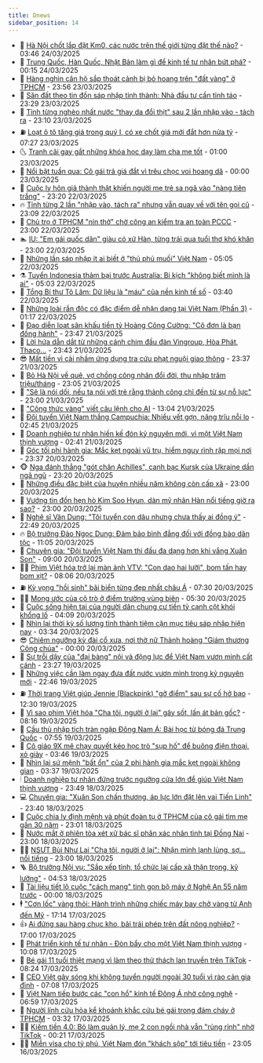 ```yaml
---
title: Dnews
sidebar_position: 14
---
```


<!-- dantri-dnews:START -->
- 🤠 [Hà Nội chốt lắp đặt Km0, các nước trên thế giới từng đặt thế nào?](https://dantri.com.vn/du-lich/ha-noi-chot-lap-dat-km0-cac-nuoc-tren-the-gioi-tung-dat-the-nao-20250324102903650.htm) - 03:46 24/03/2025
- 🌈 [Trung Quốc, Hàn Quốc, Nhật Bản làm gì để kinh tế tư nhân bứt phá?](https://dantri.com.vn/kinh-doanh/trung-quoc-han-quoc-nhat-ban-lam-gi-de-kinh-te-tu-nhan-but-pha-20250322110828142.htm) - 00:15 24/03/2025
- 🐎 [Hàng nghìn căn hộ sắp thoát cảnh bị bỏ hoang trên &quot;đất vàng&quot; ở TPHCM](https://dantri.com.vn/xa-hoi/hang-nghin-can-ho-sap-thoat-canh-bi-bo-hoang-tren-dat-vang-o-tphcm-20250320173634412.htm) - 23:56 23/03/2025
- 👹 [Săn đất theo tin đồn sáp nhập tỉnh thành: Nhà đầu tư cần tỉnh táo](https://dantri.com.vn/bat-dong-san/san-dat-theo-tin-don-sap-nhap-tinh-thanh-nha-dau-tu-can-tinh-tao-20250319175539932.htm) - 23:29 23/03/2025
- 🫶 [Tỉnh từng nghèo nhất nước &quot;thay da đổi thịt&quot; sau 2 lần nhập vào - tách ra](https://dantri.com.vn/xa-hoi/tinh-tung-ngheo-nhat-nuoc-thay-da-doi-thit-sau-2-lan-nhap-vao-tach-ra-20250323120053115.htm) - 23:10 23/03/2025
- ⛽️ [Loạt ô tô tăng giá trong quý I, có xe chốt giá mới đắt hơn nửa tỷ](https://dantri.com.vn/o-to-xe-may/loat-o-to-tang-gia-trong-quy-i-co-xe-chot-gia-moi-dat-hon-nua-ty-20250322182508694.htm) - 07:27 23/03/2025
- 🌜 [Tranh cãi gay gắt những khóa học dạy làm cha mẹ tốt](https://dantri.com.vn/giao-duc/tranh-cai-gay-gat-nhung-khoa-hoc-day-lam-cha-me-tot-20250322150409471.htm) - 01:00 23/03/2025
- 💪 [Nổi bật tuần qua: Cô gái trả giá đắt vì trêu chọc voi hoang dã](https://dantri.com.vn/khoa-hoc/noi-bat-tuan-qua-co-gai-tra-gia-dat-vi-treu-choc-voi-hoang-da-20250323023730660.htm) - 00:00 23/03/2025
- 🎊 [Cuộc ly hôn giả thành thật khiến người mẹ trẻ sa ngã vào &quot;nàng tiên trắng&quot;](https://dantri.com.vn/xa-hoi/cuoc-ly-hon-gia-thanh-that-khien-nguoi-me-tre-sa-nga-vao-nang-tien-trang-20250322155801844.htm) - 23:20 22/03/2025
- 🔥 [Tỉnh từng 2 lần &quot;nhập vào, tách ra&quot; nhưng vẫn quay về với tên gọi cũ](https://dantri.com.vn/xa-hoi/tinh-tung-2-lan-nhap-vao-tach-ra-nhung-van-quay-ve-voi-ten-goi-cu-20250322125643027.htm) - 23:09 22/03/2025
- 👀 [Chủ trọ ở TPHCM &quot;nín thở&quot; chờ công an kiểm tra an toàn PCCC](https://dantri.com.vn/xa-hoi/chu-tro-o-tphcm-nin-tho-cho-cong-an-kiem-tra-an-toan-pccc-20250321210435177.htm) - 23:00 22/03/2025
- 🏊 [IU: &quot;Em gái quốc dân&quot; giàu có xứ Hàn, từng trải qua tuổi thơ khó khăn](https://dantri.com.vn/giai-tri/iu-em-gai-quoc-dan-giau-co-xu-han-tung-trai-qua-tuoi-tho-kho-khan-20250318195448529.htm) - 23:00 22/03/2025
- 🥸 [Những lần sáp nhập ít ai biết ở &quot;thủ phủ muối&quot; Việt Nam](https://dantri.com.vn/noi-vu/nhung-lan-sap-nhap-it-ai-biet-o-thu-phu-muoi-viet-nam-20250321225544288.htm) - 05:05 22/03/2025
- ⚗️ [Tuyển Indonesia thảm bại trước Australia: Bi kịch &quot;không biết mình là ai&quot;](https://dantri.com.vn/the-thao/tuyen-indonesia-tham-bai-truoc-australia-bi-kich-khong-biet-minh-la-ai-20250322015751777.htm) - 05:03 22/03/2025
- 🐲 [Tổng Bí thư Tô Lâm: Dữ liệu là &quot;máu&quot; của nền kinh tế số](https://dantri.com.vn/cong-nghe/tong-bi-thu-to-lam-du-lieu-la-mau-cua-nen-kinh-te-so-20250322102112226.htm) - 03:40 22/03/2025
- 🌁 [Những loài rắn độc có đặc điểm dễ nhận dạng tại Việt Nam &lpar;Phần 3&rpar;](https://dantri.com.vn/khoa-hoc/nhung-loai-ran-doc-co-dac-diem-de-nhan-dang-tai-viet-nam-phan-3-20250322073232933.htm) - 01:17 22/03/2025
- 🧐 [Đạo diễn loạt sân khấu tiền tỷ Hoàng Công Cường: &quot;Cô đơn là bạn đồng hành&quot;](https://dantri.com.vn/giai-tri/dao-dien-loat-san-khau-tien-ty-hoang-cong-cuong-co-don-la-ban-dong-hanh-20250321122353167.htm) - 23:47 21/03/2025
- 👹 [Lời hứa dẫn dắt từ những cánh chim đầu đàn Vingroup, Hòa Phát, Thaco...](https://dantri.com.vn/kinh-doanh/loi-hua-dan-dat-tu-nhung-canh-chim-dau-dan-vingroup-hoa-phat-thaco-20250321140451789.htm) - 23:43 21/03/2025
- 😎 [Mất tiền vì cài nhầm ứng dụng tra cứu phạt nguội giao thông](https://dantri.com.vn/cong-nghe/mat-tien-vi-cai-nham-ung-dung-tra-cuu-phat-nguoi-giao-thong-20250321150537261.htm) - 23:37 21/03/2025
- 🤭 [Bỏ Hà Nội về quê, vợ chồng công nhân đổi đời, thu nhập trăm triệu/tháng](https://dantri.com.vn/doi-song/bo-ha-noi-ve-que-vo-chong-cong-nhan-doi-doi-thu-nhap-tram-trieuthang-20250319165428564.htm) - 23:05 21/03/2025
- 🦣 [&quot;Sẽ là nói dối, nếu ta nói với trẻ rằng thành công chỉ đến từ sự nỗ lực&quot;](https://dantri.com.vn/giao-duc/se-la-noi-doi-neu-ta-noi-voi-tre-rang-thanh-cong-chi-den-tu-su-no-luc-20250320211508860.htm) - 23:00 21/03/2025
- 🙉 [&quot;Công thức vàng&quot; viết câu lệnh cho AI](https://dantri.com.vn/cong-nghe/cong-thuc-vang-viet-cau-lenh-cho-ai-20250321142524882.htm) - 13:04 21/03/2025
- 🗽 [Đội tuyển Việt Nam thắng Campuchia: Nhiều vết gợn, nặng trĩu nỗi lo](https://dantri.com.vn/the-thao/doi-tuyen-viet-nam-thang-campuchia-nhieu-vet-gon-nang-triu-noi-lo-20250321021646388.htm) - 02:45 21/03/2025
- 🐻 [Doanh nghiệp tư nhân hiến kế đón kỷ nguyên mới, vì một Việt Nam thịnh vượng](https://dantri.com.vn/kinh-doanh/doanh-nghiep-tu-nhan-hien-ke-don-ky-nguyen-moi-vi-mot-viet-nam-thinh-vuong-20250320174155361.htm) - 02:41 21/03/2025
- 🫣 [Góc tối phi hành gia: Mắc kẹt ngoài vũ trụ, hiểm nguy rình rập mọi nơi](https://dantri.com.vn/khoa-hoc/goc-toi-phi-hanh-gia-mac-ket-ngoai-vu-tru-hiem-nguy-rinh-rap-moi-noi-20250321013554023.htm) - 23:37 20/03/2025
- 🐵 [Nga đánh thẳng &quot;gót chân Achilles&quot;, canh bạc Kursk của Ukraine dần ngã ngũ](https://dantri.com.vn/the-gioi/nga-danh-thang-got-chan-achilles-canh-bac-kursk-cua-ukraine-dan-nga-ngu-20250320210513801.htm) - 23:20 20/03/2025
- 🥷 [Những điều đặc biệt của huyện nhiều năm không còn cấp xã](https://dantri.com.vn/noi-vu/nhung-dieu-dac-biet-cua-huyen-nhieu-nam-khong-con-cap-xa-20250319215130975.htm) - 23:00 20/03/2025
- 🐻 [Vướng tin đồn hẹn hò Kim Soo Hyun, dàn mỹ nhân Hàn nổi tiếng giờ ra sao?](https://dantri.com.vn/giai-tri/vuong-tin-don-hen-ho-kim-soo-hyun-dan-my-nhan-han-noi-tieng-gio-ra-sao-20250319002459238.htm) - 23:00 20/03/2025
- 🥸 [Nghệ sĩ Vân Dung: &quot;Tôi tuyển con dâu nhưng chưa thấy ai đồng ý&quot;](https://dantri.com.vn/giai-tri/nghe-si-van-dung-toi-tuyen-con-dau-nhung-chua-thay-ai-dong-y-20250320173209300.htm) - 22:49 20/03/2025
- 🔥 [Bộ trưởng Đào Ngọc Dung: Đảm bảo bình đẳng đối với đồng bào dân tộc](https://dantri.com.vn/xa-hoi/bo-truong-dao-ngoc-dung-dam-bao-binh-dang-doi-voi-dong-bao-dan-toc-20250320172755513.htm) - 11:05 20/03/2025
- 🥰 [Chuyên gia: &quot;Đội tuyển Việt Nam thi đấu đa dạng hơn khi vắng Xuân Son&quot;](https://dantri.com.vn/the-thao/chuyen-gia-doi-tuyen-viet-nam-thi-dau-da-dang-hon-khi-vang-xuan-son-20250320134606185.htm) - 09:00 20/03/2025
- 👨‍🏫 [Phim Việt hóa trở lại màn ảnh VTV: &quot;Con dao hai lưỡi&quot;, bom tấn hay bom xịt?](https://dantri.com.vn/giai-tri/phim-viet-hoa-tro-lai-man-anh-vtv-con-dao-hai-luoi-bom-tan-hay-bom-xit-20250320142239317.htm) - 08:06 20/03/2025
- ⛽️ [Kỳ vọng &quot;hồi sinh&quot; bãi biển từng đẹp nhất châu Á](https://dantri.com.vn/xa-hoi/ky-vong-hoi-sinh-bai-bien-tung-dep-nhat-chau-a-20250320124717894.htm) - 07:30 20/03/2025
- 🧑‍💻 [Mong ước của cô trò ở điểm trường vùng biên](https://dantri.com.vn/tam-long-nhan-ai/mong-uoc-cua-co-tro-o-diem-truong-vung-bien-20250318114758352.htm) - 05:30 20/03/2025
- 💪 [Cuộc sống hiện tại của người dân chung cư tiền tỷ cạnh cột khói khổng lồ](https://dantri.com.vn/doi-song/cuoc-song-hien-tai-cua-nguoi-dan-chung-cu-tien-ty-canh-cot-khoi-khong-lo-20250319105819080.htm) - 04:09 20/03/2025
- 🔭 [Nhìn lại thời kỳ số lượng tỉnh thành tiệm cận mục tiêu sáp nhập hiện nay](https://dantri.com.vn/noi-vu/nhin-lai-thoi-ky-so-luong-tinh-thanh-tiem-can-muc-tieu-sap-nhap-hien-nay-20250320062043169.htm) - 03:34 20/03/2025
- 😎 [Chiêm ngưỡng kỳ đài cổ xưa, nơi thờ nữ Thành hoàng &quot;Giám thương Công chúa&quot;](https://dantri.com.vn/xa-hoi/chiem-nguong-ky-dai-co-xua-noi-tho-nu-thanh-hoang-giam-thuong-cong-chua-20250313223432183.htm) - 00:00 20/03/2025
- 🦩 [Sự trỗi dậy của &quot;đại bàng&quot; nội và động lực để Việt Nam vươn mình cất cánh](https://dantri.com.vn/kinh-doanh/su-troi-day-cua-dai-bang-noi-va-dong-luc-de-viet-nam-vuon-minh-cat-canh-20250319185644087.htm) - 23:27 19/03/2025
- 🐻 [Những việc cần làm ngay đưa đất nước vươn mình trong kỷ nguyên mới](https://dantri.com.vn/xa-hoi/nhung-viec-can-lam-ngay-dua-dat-nuoc-vuon-minh-trong-ky-nguyen-moi-20250319205305440.htm) - 22:46 19/03/2025
- ⛽️ [Thời trang Việt giúp Jennie &lpar;Blackpink&rpar; &quot;gỡ điểm&quot; sau sự cố hở bạo](https://dantri.com.vn/giai-tri/thoi-trang-viet-giup-jennie-blackpink-go-diem-sau-su-co-ho-bao-20250318113036712.htm) - 12:30 19/03/2025
- 📝 [Vì sao phim Việt hóa &quot;Cha tôi, người ở lại&quot; gây sốt, lấn át bản gốc?](https://dantri.com.vn/giai-tri/vi-sao-phim-viet-hoa-cha-toi-nguoi-o-lai-gay-sot-lan-at-ban-goc-20250319130423394.htm) - 08:16 19/03/2025
- 💯 [Cầu thủ nhập tịch tràn ngập Đông Nam Á: Bài học từ bóng đá Trung Quốc](https://dantri.com.vn/the-thao/cau-thu-nhap-tich-tran-ngap-dong-nam-a-bai-hoc-tu-bong-da-trung-quoc-20250319142104737.htm) - 07:55 19/03/2025
- 🤠 [Cô giáo 9X mê chạy quyết kéo học trò &quot;sụp hố&quot; để buông điện thoại, xỏ giày](https://dantri.com.vn/suc-khoe/co-giao-9x-me-chay-quyet-keo-hoc-tro-sup-ho-de-buong-dien-thoai-xo-giay-20250319083232779.htm) - 03:46 19/03/2025
- 🧐 [Nhìn lại  sứ mệnh &quot;bất ổn&quot; của 2 phi hành gia mắc kẹt ngoài không gian](https://dantri.com.vn/khoa-hoc/nhin-lai-su-menh-bat-on-cua-2-phi-hanh-gia-mac-ket-ngoai-khong-gian-20250319093940947.htm) - 03:37 19/03/2025
- 🕯 [Doanh nghiệp tư nhân đứng trước ngưỡng cửa lớn để giúp Việt Nam thịnh vượng](https://dantri.com.vn/kinh-doanh/doanh-nghiep-tu-nhan-dung-truoc-nguong-cua-lon-de-giup-viet-nam-thinh-vuong-20250318111307418.htm) - 23:49 18/03/2025
- 💻 [Chuyên gia: &quot;Xuân Son chấn thương, áp lực lớn đặt lên vai Tiến Linh&quot;](https://dantri.com.vn/the-thao/chuyen-gia-xuan-son-chan-thuong-ap-luc-lon-dat-len-vai-tien-linh-20250319010433463.htm) - 23:40 18/03/2025
- 🌋 [Cuộc chia ly định mệnh và phút đoàn tụ ở TPHCM của cô gái tìm mẹ gần 30 năm](https://dantri.com.vn/doi-song/cuoc-chia-ly-dinh-menh-va-phut-doan-tu-o-tphcm-cua-co-gai-tim-me-gan-30-nam-20250315193856693.htm) - 23:01 18/03/2025
- 🤖 [Nước mắt ở phiên tòa xét xử bác sĩ phân xác nhân tình tại Đồng Nai](https://dantri.com.vn/phap-luat/nuoc-mat-o-phien-toa-xet-xu-bac-si-phan-xac-nhan-tinh-tai-dong-nai-20250318164747605.htm) - 23:00 18/03/2025
- 🧑‍💻 [NSƯT Bùi Như Lai &quot;Cha tôi, người ở lại&quot;: Nhận mình lạnh lùng, sợ… nổi tiếng](https://dantri.com.vn/giai-tri/nsut-bui-nhu-lai-cha-toi-nguoi-o-lai-nhan-minh-lanh-lung-so-noi-tieng-20250317220936197.htm) - 23:00 18/03/2025
- 🪜 [Bộ trưởng Nội vụ: &quot;Sắp xếp tỉnh, tổ chức lại cấp xã thận trọng, kỹ lưỡng&quot;](https://dantri.com.vn/noi-vu/bo-truong-noi-vu-sap-xep-tinh-to-chuc-lai-cap-xa-than-trong-ky-luong-20250318112649089.htm) - 04:53 18/03/2025
- 🚀 [Tài liệu tiết lộ cuộc &quot;cách mạng&quot; tinh gọn bộ máy ở Nghệ An 55 năm trước](https://dantri.com.vn/noi-vu/tai-lieu-tiet-lo-cuoc-cach-mang-tinh-gon-bo-may-o-nghe-an-55-nam-truoc-20250317163710646.htm) - 00:00 18/03/2025
- 🕴 [&quot;Cơn lốc&quot; vàng thỏi: Hành trình những chiếc máy bay chở vàng từ Anh đến Mỹ](https://dantri.com.vn/kinh-doanh/con-loc-vang-thoi-hanh-trinh-nhung-chiec-may-bay-cho-vang-tu-anh-den-my-20250317220607656.htm) - 17:14 17/03/2025
- 👍 [Ai đứng sau hàng chục kho, bãi trái phép trên đất nông nghiệp?](https://dantri.com.vn/xa-hoi/ai-dung-sau-hang-chuc-kho-bai-trai-phep-tren-dat-nong-nghiep-20250316212134861.htm) - 17:00 17/03/2025
- 🥳 [Phát triển kinh tế tư nhân - Đòn bẩy cho một Việt Nam thịnh vượng](https://dantri.com.vn/xa-hoi/phat-trien-kinh-te-tu-nhan-don-bay-cho-mot-viet-nam-thinh-vuong-20250317170451628.htm) - 10:08 17/03/2025
- 🥳 [Bé gái 11 tuổi thiệt mạng vì làm theo thử thách lan truyền trên TikTok](https://dantri.com.vn/cong-nghe/be-gai-11-tuoi-thiet-mang-vi-lam-theo-thu-thach-lan-truyen-tren-tiktok-20250317144535461.htm) - 08:24 17/03/2025
- 🦩 [CEO Việt gây sóng khi không tuyển người ngoài 30 tuổi vì rào cản gia đình](https://dantri.com.vn/lao-dong-viec-lam/ceo-viet-gay-song-khi-khong-tuyen-nguoi-ngoai-30-tuoi-vi-rao-can-gia-dinh-20250317131436060.htm) - 07:08 17/03/2025
- 🗽 [Việt Nam tiếp bước các &quot;con hổ&quot; kinh tế Đông Á nhờ công nghệ](https://dantri.com.vn/cong-nghe/viet-nam-tiep-buoc-cac-con-ho-kinh-te-dong-a-nho-cong-nghe-20250317135128311.htm) - 06:59 17/03/2025
- 🤖 [Người lính cứu hỏa kể khoảnh khắc cứu bé gái trong đám cháy ở TPHCM](https://dantri.com.vn/xa-hoi/nguoi-linh-cuu-hoa-ke-khoanh-khac-cuu-be-gai-trong-dam-chay-o-tphcm-20250317014441933.htm) - 03:32 17/03/2025
- 🧑‍🏫 [Kiếm tiền 4.0: Bỏ làm quản lý, mẹ 2 con ngồi nhà vẫn &quot;rủng rỉnh&quot; nhờ TikTok](https://dantri.com.vn/cong-nghe/kiem-tien-40-bo-lam-quan-ly-me-2-con-ngoi-nha-van-rung-rinh-nho-tiktok-20250315134248169.htm) - 00:21 17/03/2025
- 👨‍🏫 [Miễn visa cho tỷ phú, Việt Nam đón &quot;khách sộp&quot; tới tiêu tiền](https://dantri.com.vn/du-lich/mien-visa-cho-ty-phu-viet-nam-don-khach-sop-toi-tieu-tien-20250312173929439.htm) - 23:05 16/03/2025<!-- dantri-dnews:END -->
